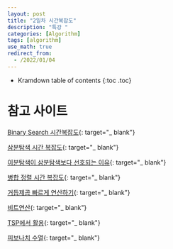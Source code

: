 ```yaml
---
layout: post
title: "2일차 시간복잡도"
description: "특강 "
categories: [Algorithm]
tags: [algorithm]
use_math: true
redirect_from:
  - /2022/01/04
---
```


* Kramdown table of contents
{:toc .toc} 

# 참고 사이트

[Binary Search 시간복잡도](https://www.geeksforgeeks.org/implementing-upper_bound-and-lower_bound-in-c){: target="_ blank"}

[삼분탐색 시간 복잡도](https://www.geeksforgeeks.org/ternary-search){: target="_ blank"}

[이분탐색이 삼분탐색보다 선호되는 이유](https://www.geeksforgeeks.org/binary-search-preferred-ternary-search){: target="_ blank"}

[병합 정렬 시간 복잡도](https://www.geeksforgeeks.org/merge-sort){: target="_ blank"}

[거듭제곱 빠르게 연산하기](https://www.geeksforgeeks.org/modular-exponentiation-power-in-modular-arithmetic){: target="_ blank"}

[비트연산](https://github.com/stevenhalim/cpbook-code/blob/master/ch2/lineards/bit_manipulation.cpp){: target="_ blank"}

[TSP에서 활용](https://visualgo.net/en/tsp){: target="_ blank"}

[피보나치 수열](https://www.geeksforgeeks.org/program-for-nth-fibonacci-number){: target="_ blank"}